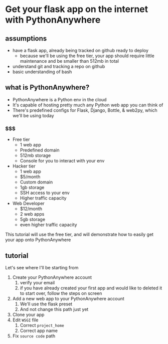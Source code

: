# Get your flask app on the internet with PythonAnywhere

## assumptions
- have a flask app, already being tracked on github ready to deploy
  - because we'll be using the free tier, your app should require little maintenance and be smaller than 512mb in total
- understand git and tracking a repo on github
- basic understanding of bash

## what is PythonAnywhere?
- PythonAnywhere is a Python env in the cloud
- It's capable of hosting pretty much any Python web app you can think of
- There's predefined configs for Flask, Django, Bottle, & web2py, which we'll be using today

### $$$
- Free tier
  - 1 web app
  - Predefined domain
  - 512mb storage
  - Console for you to interact with your env
- Hacker tier
  - 1 web app
  - $5/month
  - Custom domain
  - 1gb storage
  - SSH access to your env
  - Higher traffic capacity
- Web Developer
  - $12/month
  - 2 web apps
  - 5gb storage
  - even higher traffic capacity

This tutorial will use the free tier, and will demonstrate how to easily get your app onto PythonAnywhere

## tutorial
Let's see where I'll be starting from

1. Create your PythonAnywhere account
   1. verify your email
   2. if you have already created your first app and would like to deleted it to start over, follow the steps on screen
2. Add a new web app to your PythonAnywhere account
   1. We'll use the flask preset
   2. And not change this path just yet
3. Clone your app
4. Edit `WSGI` file
   1. Correct `project_home`
   2. Correct app name
5. Fix `source code` path